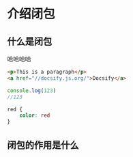 <!--
 * @Author: your name
 * @Date: 2021-04-15 14:11:35
 * @LastEditTime: 2021-04-15 14:34:28
 * @LastEditors: Please set LastEditors
 * @Description: In User Settings Edit
 * @FilePath: /my-docs/docs/closure.md
-->
# 介绍闭包
## 什么是闭包
哈哈哈哈

```html
<p>This is a paragraph</p>
<a href="//docsify.js.org/">Docsify</a>
```

```js
console.log(123)
//123
```

```css
red {
    color: red
}
```


## 闭包的作用是什么